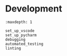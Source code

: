 # Development

```{toctree}
:maxdepth: 1

set_up_vscode
set_up_pycharm
debugging
automated_testing
linting
```
